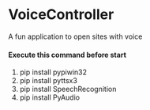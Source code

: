 # VoiceController
A fun application to open sites with voice

#### Execute this command before start


1. pip install pypiwin32
2. pip install pyttsx3
3. pip install SpeechRecognition
4. pip install PyAudio

